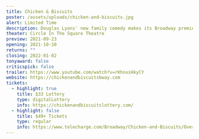 ```yaml
---
title: Chicken & Biscuits
poster: /assets/uploads/chicken-and-biscuits.jpg
alert: Limited Time
description: Douglas Lyons' new family comedy makes its Broadway premiere.
theater: Circle In The Square Theatre
preview: 2021-09-23
opening: 2021-10-10
returns: ""
closing: 2022-01-02
tonyaward: false
criticspick: false
trailer: https://www.youtube.com/watch?v=rKhnxsHkyCY
website: https://chickenandbiscuitsbway.com
tickets:
  - highlight: true
    title: $33 Lottery
    type: digitalLottery
    info: https://chickenandbiscuitslottery.com/
  - highlight: false
    title: $49+ Tickets
    type: regular
    info: https://www.telecharge.com/Broadway/Chicken-and-Biscuits/Overview
---
```


